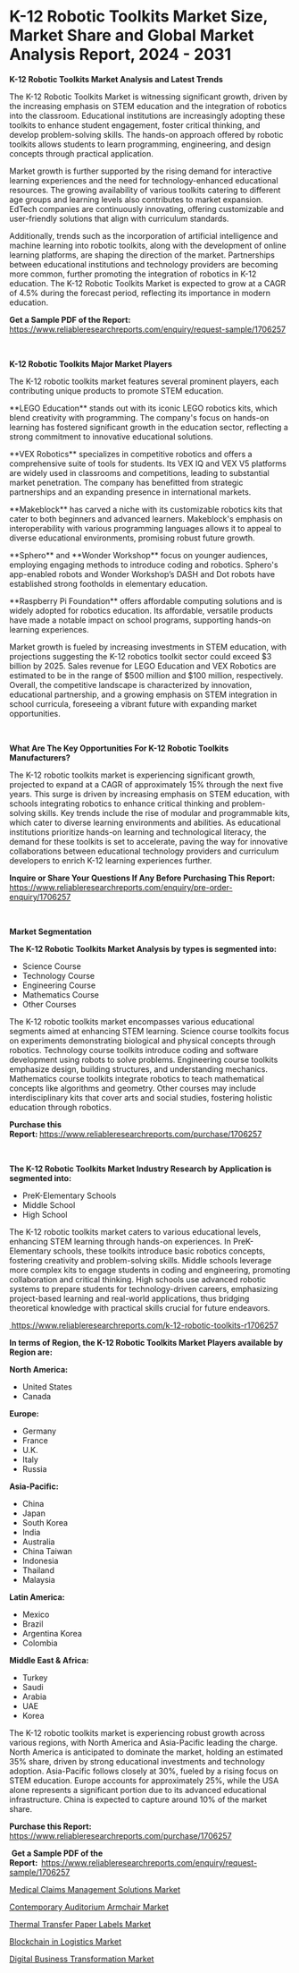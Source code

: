 <p><h1>K-12 Robotic Toolkits Market Size, Market Share and Global Market Analysis Report, 2024 - 2031</h1></p><p><strong>K-12 Robotic Toolkits Market Analysis and Latest Trends</strong></p>
<p><p>The K-12 Robotic Toolkits Market is witnessing significant growth, driven by the increasing emphasis on STEM education and the integration of robotics into the classroom. Educational institutions are increasingly adopting these toolkits to enhance student engagement, foster critical thinking, and develop problem-solving skills. The hands-on approach offered by robotic toolkits allows students to learn programming, engineering, and design concepts through practical application.</p><p>Market growth is further supported by the rising demand for interactive learning experiences and the need for technology-enhanced educational resources. The growing availability of various toolkits catering to different age groups and learning levels also contributes to market expansion. EdTech companies are continuously innovating, offering customizable and user-friendly solutions that align with curriculum standards.</p><p>Additionally, trends such as the incorporation of artificial intelligence and machine learning into robotic toolkits, along with the development of online learning platforms, are shaping the direction of the market. Partnerships between educational institutions and technology providers are becoming more common, further promoting the integration of robotics in K-12 education. The K-12 Robotic Toolkits Market is expected to grow at a CAGR of 4.5% during the forecast period, reflecting its importance in modern education.</p></p>
<p><strong>Get a Sample PDF of the Report:&nbsp;</strong> <a href="https://www.reliableresearchreports.com/enquiry/request-sample/1706257?utm_campaign=1738&utm_medium=2&utm_source=Github&utm_content=ia&utm_term=21102024&utm_id=k-12-robotic-toolkits">https://www.reliableresearchreports.com/enquiry/request-sample/1706257</a></p>
<p>&nbsp;</p>
<p><strong>K-12 Robotic Toolkits Major Market Players</strong></p>
<p><p>The K-12 robotic toolkits market features several prominent players, each contributing unique products to promote STEM education. </p><p>**LEGO Education** stands out with its iconic LEGO robotics kits, which blend creativity with programming. The company's focus on hands-on learning has fostered significant growth in the education sector, reflecting a strong commitment to innovative educational solutions.</p><p>**VEX Robotics** specializes in competitive robotics and offers a comprehensive suite of tools for students. Its VEX IQ and VEX V5 platforms are widely used in classrooms and competitions, leading to substantial market penetration. The company has benefitted from strategic partnerships and an expanding presence in international markets.</p><p>**Makeblock** has carved a niche with its customizable robotics kits that cater to both beginners and advanced learners. Makeblock's emphasis on interoperability with various programming languages allows it to appeal to diverse educational environments, promising robust future growth.</p><p>**Sphero** and **Wonder Workshop** focus on younger audiences, employing engaging methods to introduce coding and robotics. Sphero's app-enabled robots and Wonder Workshop’s DASH and Dot robots have established strong footholds in elementary education.</p><p>**Raspberry Pi Foundation** offers affordable computing solutions and is widely adopted for robotics education. Its affordable, versatile products have made a notable impact on school programs, supporting hands-on learning experiences.</p><p>Market growth is fueled by increasing investments in STEM education, with projections suggesting the K-12 robotics toolkit sector could exceed $3 billion by 2025. Sales revenue for LEGO Education and VEX Robotics are estimated to be in the range of $500 million and $100 million, respectively. Overall, the competitive landscape is characterized by innovation, educational partnership, and a growing emphasis on STEM integration in school curricula, foreseeing a vibrant future with expanding market opportunities.</p></p>
<p>&nbsp;</p>
<p><strong>What Are The Key Opportunities For K-12 Robotic Toolkits Manufacturers?</strong></p>
<p><p>The K-12 robotic toolkits market is experiencing significant growth, projected to expand at a CAGR of approximately 15% through the next five years. This surge is driven by increasing emphasis on STEM education, with schools integrating robotics to enhance critical thinking and problem-solving skills. Key trends include the rise of modular and programmable kits, which cater to diverse learning environments and abilities. As educational institutions prioritize hands-on learning and technological literacy, the demand for these toolkits is set to accelerate, paving the way for innovative collaborations between educational technology providers and curriculum developers to enrich K-12 learning experiences further.</p></p>
<p><strong>Inquire or Share Your Questions If Any Before Purchasing This Report:</strong> <a href="https://www.reliableresearchreports.com/enquiry/pre-order-enquiry/1706257?utm_campaign=1738&utm_medium=2&utm_source=Github&utm_content=ia&utm_term=21102024&utm_id=k-12-robotic-toolkits">https://www.reliableresearchreports.com/enquiry/pre-order-enquiry/1706257</a></p>
<p>&nbsp;</p>
<p><strong>Market Segmentation</strong></p>
<p><strong>The K-12 Robotic Toolkits Market Analysis by types is segmented into:</strong></p>
<p><ul><li>Science Course</li><li>Technology Course</li><li>Engineering Course</li><li>Mathematics Course</li><li>Other Courses</li></ul></p>
<p><p>The K-12 robotic toolkits market encompasses various educational segments aimed at enhancing STEM learning. Science course toolkits focus on experiments demonstrating biological and physical concepts through robotics. Technology course toolkits introduce coding and software development using robots to solve problems. Engineering course toolkits emphasize design, building structures, and understanding mechanics. Mathematics course toolkits integrate robotics to teach mathematical concepts like algorithms and geometry. Other courses may include interdisciplinary kits that cover arts and social studies, fostering holistic education through robotics.</p></p>
<p><strong>Purchase this Report:&nbsp;</strong><a href="https://www.reliableresearchreports.com/purchase/1706257?utm_campaign=1738&utm_medium=2&utm_source=Github&utm_content=ia&utm_term=21102024&utm_id=k-12-robotic-toolkits">https://www.reliableresearchreports.com/purchase/1706257</a></p>
<p>&nbsp;</p>
<p><strong>The K-12 Robotic Toolkits Market Industry Research by Application is segmented into:</strong></p>
<p><ul><li>PreK-Elementary Schools</li><li>Middle School</li><li>High School</li></ul></p>
<p><p>The K-12 robotic toolkits market caters to various educational levels, enhancing STEM learning through hands-on experiences. In PreK-Elementary schools, these toolkits introduce basic robotics concepts, fostering creativity and problem-solving skills. Middle schools leverage more complex kits to engage students in coding and engineering, promoting collaboration and critical thinking. High schools use advanced robotic systems to prepare students for technology-driven careers, emphasizing project-based learning and real-world applications, thus bridging theoretical knowledge with practical skills crucial for future endeavors.</p></p>
<p><a href="https://www.reliableresearchreports.com/k-12-robotic-toolkits-r1706257?utm_campaign=1738&utm_medium=2&utm_source=Github&utm_content=ia&utm_term=21102024&utm_id=k-12-robotic-toolkits">&nbsp;https://www.reliableresearchreports.com/k-12-robotic-toolkits-r1706257</a></p>
<p><strong>In terms of Region, the K-12 Robotic Toolkits Market Players available by Region are:</strong></p>
<p>
    <p> <strong> North America: </strong>
        <ul>
            <li>United States</li>
            <li>Canada</li>
        </ul>
        </p> 
    <p> <strong> Europe: </strong>
        <ul>
            <li>Germany</li>
            <li>France</li>
            <li>U.K.</li>
            <li>Italy</li>
            <li>Russia</li>
        </ul>
        </p> 
    <p> <strong> Asia-Pacific: </strong>
        <ul>
            <li>China</li>
            <li>Japan</li>
            <li>South Korea</li>
            <li>India</li>
            <li>Australia</li>
            <li>China Taiwan</li>
            <li>Indonesia</li>
            <li>Thailand</li>
            <li>Malaysia</li>
        </ul>
        </p> 
    <p> <strong> Latin America: </strong>
        <ul>
            <li>Mexico</li>
            <li>Brazil</li>
            <li>Argentina Korea</li>
            <li>Colombia</li>
        </ul>
        </p> 
    <p> <strong> Middle East & Africa: </strong>
        <ul>
            <li>Turkey</li>
            <li>Saudi</li>
            <li>Arabia</li>
            <li>UAE</li>
            <li>Korea</li>
        </ul>
    </p>
    </p>
<p><p>The K-12 robotic toolkits market is experiencing robust growth across various regions, with North America and Asia-Pacific leading the charge. North America is anticipated to dominate the market, holding an estimated 35% share, driven by strong educational investments and technology adoption. Asia-Pacific follows closely at 30%, fueled by a rising focus on STEM education. Europe accounts for approximately 25%, while the USA alone represents a significant portion due to its advanced educational infrastructure. China is expected to capture around 10% of the market share.</p></p>
<p><strong>Purchase this Report: </strong><a href="https://www.reliableresearchreports.com/purchase/1706257?utm_campaign=1738&utm_medium=2&utm_source=Github&utm_content=ia&utm_term=21102024&utm_id=k-12-robotic-toolkits">https://www.reliableresearchreports.com/purchase/1706257</a></p>
<p>&nbsp;<strong>Get a Sample PDF of the Report:&nbsp;&nbsp;</strong><a href="https://www.reliableresearchreports.com/enquiry/request-sample/1706257?utm_campaign=1738&utm_medium=2&utm_source=Github&utm_content=ia&utm_term=21102024&utm_id=k-12-robotic-toolkits">https://www.reliableresearchreports.com/enquiry/request-sample/1706257</a></p>
<p><strong></strong></p>
<p><p><a href="https://www.linkedin.com/pulse/unveiling-market-trends-global-medical-claims-management-solutions-ncw5c?utm_campaign=1738&utm_medium=2&utm_source=Github&utm_content=ia&utm_term=21102024&utm_id=k-12-robotic-toolkits">Medical Claims Management Solutions Market</a></p><p><a href="https://github.com/sakalstgliemsk/Market-Research-Report-List-1/blob/main/contemporary-auditorium-armchair-market.md?utm_campaign=1738&utm_medium=2&utm_source=Github&utm_content=ia&utm_term=21102024&utm_id=k-12-robotic-toolkits">Contemporary Auditorium Armchair Market</a></p><p><a href="https://www.linkedin.com/pulse/global-thermal-transfer-paper-labels-market-size-trends-e4gxc?utm_campaign=1738&utm_medium=2&utm_source=Github&utm_content=ia&utm_term=21102024&utm_id=k-12-robotic-toolkits">Thermal Transfer Paper Labels Market</a></p><p><a href="https://www.linkedin.com/pulse/blockchain-logistics-market-trends-focusing-insight-forecast-n2urc?utm_campaign=1738&utm_medium=2&utm_source=Github&utm_content=ia&utm_term=21102024&utm_id=k-12-robotic-toolkits">Blockchain in Logistics Market</a></p><p><a href="https://www.linkedin.com/pulse/digital-business-transformation-market-size-share-growth-analysis-dzmvc?utm_campaign=1738&utm_medium=2&utm_source=Github&utm_content=ia&utm_term=21102024&utm_id=k-12-robotic-toolkits">Digital Business Transformation Market</a></p></p>